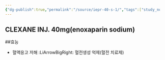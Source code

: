 ```yaml
---
{"dg-publish":true,"permalink":"/source/iepr-40-s-1/","tags":["study_note","source"],"created":"2025-07-30T23:09:07.096+09:00","updated":"2025-08-20T10:45:26.950+09:00"}
---
```


## CLEXANE INJ. 40mg(enoxaparin sodium)
##효능
- 혈액응고 저해 :LiArrowBigRight: 혈전생성 억제(혈전 치료제)